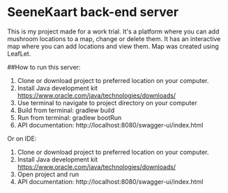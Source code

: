 # SeeneKaart back-end server

This is my project made for a work trial. It's a platform where you can add mushroom locations to a map,
change or delete them. It has an interactive map where you can add locations and view them.
Map was created using LeafLet.

##How to run this server:
1) Clone or download project to preferred location on your computer.
2) Install Java development kit https://www.oracle.com/java/technologies/downloads/
3) Use terminal to navigate to project directory on your computer
4) Build from terminal: gradlew build
5) Run from terminal: gradlew bootRun
6) API documentation: http://localhost:8080/swagger-ui/index.html


Or on IDE: 
1) Clone or download project to preferred location on your computer.
2) Install Java development kit https://www.oracle.com/java/technologies/downloads/
3) Open project and run
4) API documentation: http://localhost:8080/swagger-ui/index.html